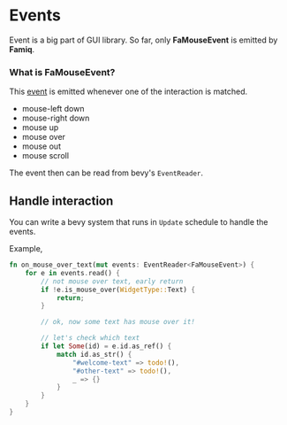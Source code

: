 # Events

Event is a big part of GUI library. So far, only **FaMouseEvent** is emitted by **Famiq**.

### What is **FaMouseEvent**?
This [event](https://github.com/MuongKimhong/famiq/blob/master/src/event_writer.rs) is emitted whenever one of the interaction is matched.
- mouse-left down
- mouse-right down
- mouse up
- mouse over
- mouse out
- mouse scroll

The event then can be read from bevy's `EventReader`.

## Handle interaction
You can write a bevy system that runs in `Update` schedule to handle the events.

Example,

```rust
fn on_mouse_over_text(mut events: EventReader<FaMouseEvent>) {
    for e in events.read() {
        // not mouse over text, early return
        if !e.is_mouse_over(WidgetType::Text) {
            return;
        }

        // ok, now some text has mouse over it!

        // let's check which text
        if let Some(id) = e.id.as_ref() {
            match id.as_str() {
                "#welcome-text" => todo!(),
                "#other-text" => todo!(),
                _ => {}
            }
        }
    }
}
```
